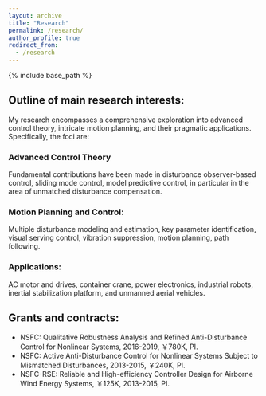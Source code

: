 ```yaml
---
layout: archive
title: "Research"
permalink: /research/
author_profile: true
redirect_from:
  - /research
---
```

{% include base_path %}

## Outline of main research interests:
My research encompasses a comprehensive exploration into advanced control theory, intricate motion planning, and their pragmatic applications. Specifically, the foci are:

### Advanced Control Theory
Fundamental contributions have been made in disturbance observer-based control, sliding mode control, model predictive control, in particular in the area of unmatched disturbance compensation.

### Motion Planning and Control:
Multiple disturbance modeling and estimation, key parameter identification, visual serving control, vibration suppression, motion planning, path following.

### Applications:
AC motor and drives, container crane, power electronics, industrial robots, inertial stabilization platform, and unmanned aerial vehicles.

## Grants and contracts: 
* NSFC: Qualitative Robustness Analysis and Refined Anti-Disturbance Control for Nonlinear Systems, 2016-2019, ￥780K, PI.
* NSFC: Active Anti-Disturbance Control for Nonlinear Systems Subject to Mismatched Disturbances, 2013-2015, ￥240K, PI.
* NSFC-RSE: Reliable and High-efficiency Controller Design for Airborne Wind Energy Systems, ￥125K, 2013-2015, PI.






